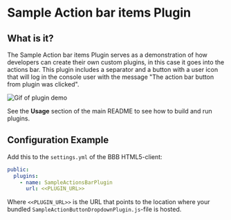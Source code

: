 # Sample Action bar items Plugin

## What is it?

The Sample Action bar items Plugin serves as a demonstration of how developers can create their own custom plugins, in this case it goes into the actions bar. This plugin includes a separator and a button with a user icon that will log in the console user with the message "The action bar button from plugin was clicked".

![Gif of plugin demo](./public/assets/plugin.gif)

See the **Usage** section of the main README to see how to build and run plugins.

## Configuration Example

Add this to the `settings.yml` of the BBB HTML5-client:

```yaml
public:
  plugins:
    - name: SampleActionsBarPlugin
      url: <<PLUGIN_URL>>
```

Where `<<PLUGIN_URL>>` is the URL that points to the location where your bundled `SampleActionButtonDropdownPlugin.js`-file is hosted.
